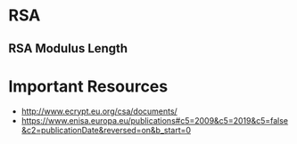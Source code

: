 


# RSA 

## RSA Modulus Length






# Important Resources
- http://www.ecrypt.eu.org/csa/documents/
- https://www.enisa.europa.eu/publications#c5=2009&c5=2019&c5=false&c2=publicationDate&reversed=on&b_start=0
